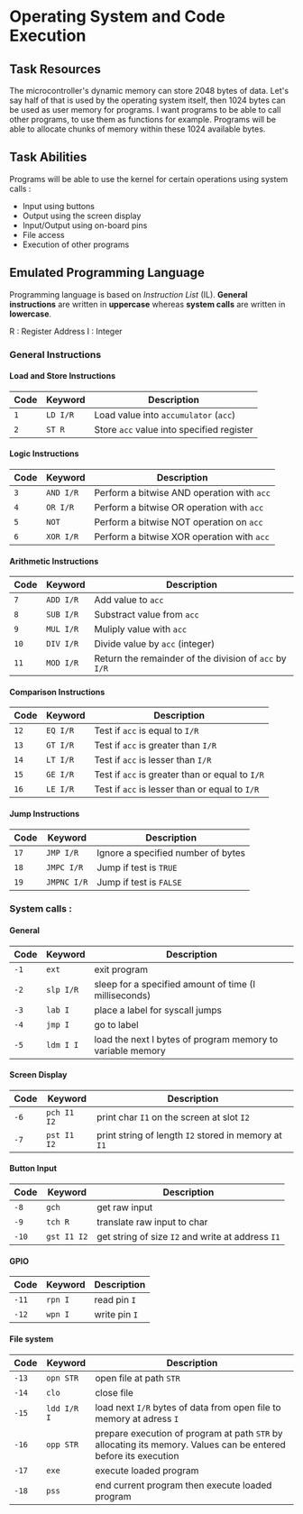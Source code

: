 # Operating System and Code Execution

## Task Resources
The microcontroller's dynamic memory can store 2048 bytes of data. Let's say half of that is used by the operating system itself, then 1024 bytes can be used as user memory for programs. I want programs to be able to call other programs, to use them as functions for example. Programs will be able to allocate chunks of memory within these 1024 available bytes. 

## Task Abilities
Programs will be able to use the kernel for certain operations using system calls : 
* Input using buttons
* Output using the screen display
* Input/Output using on-board pins
* File access
* Execution of other programs

## Emulated Programming Language

Programming language is based on *Instruction List* (IL).
**General instructions** are written in **uppercase** whereas **system calls** are written in **lowercase**.

R : Register Address
I : Integer

### General Instructions


#### Load and Store Instructions

|Code |Keyword | Description |
|-----|--------|-------------|
|`1`  |`LD I/R`| Load value into `accumulator` (`acc`)
|`2`  |`ST R`  | Store `acc` value into specified register

#### Logic Instructions

|Code |Keyword | Description |
|-----|--------|-------------|
|`3`  |`AND I/R`| Perform a bitwise AND operation with `acc`
|`4`  |`OR I/R` | Perform a bitwise OR operation with `acc`
|`5`  |`NOT`| Perform a bitwise NOT operation on `acc`
|`6`  |`XOR I/R`| Perform a bitwise XOR operation with `acc`

#### Arithmetic Instructions

|Code |Keyword | Description |
|-----|--------|-------------|
|`7`  |`ADD I/R`| Add value to `acc`
|`8`  |`SUB I/R`| Substract value from `acc`
|`9`  |`MUL I/R`| Muliply value with `acc`
|`10` |`DIV I/R`| Divide value by `acc` (integer)
|`11` |`MOD I/R`| Return the remainder of the division of `acc` by `I/R`

#### Comparison Instructions

|Code |Keyword | Description |
|-----|--------|-------------|
|`12` |`EQ I/R`| Test if `acc` is equal to `I/R`
|`13` |`GT I/R`| Test if `acc` is greater than `I/R`
|`14` |`LT I/R`| Test if `acc` is lesser than `I/R`
|`15` |`GE I/R`| Test if `acc` is greater than or equal to `I/R`
|`16` |`LE I/R`| Test if `acc` is lesser than or equal to `I/R`

#### Jump Instructions

|Code |Keyword | Description |
|-----|--------|-------------|
|`17` |`JMP I/R` | Ignore a specified number of bytes
|`18` |`JMPC I/R`| Jump if test is `TRUE` 
|`19` |`JMPNC I/R`| Jump if test is `FALSE`

### System calls :

#### General

|Code |Keyword |Description |
|-----|--------|------------|
|`-1`|`ext`		 |exit program
|`-2`|`slp I/R`|sleep for a specified amount of time (I milliseconds)
|`-3`|`lab I`  |place a label for syscall jumps
|`-4`|`jmp I`  |go to label 
|`-5`|`ldm I I`|load the next I bytes of program memory to variable memory

#### Screen Display

|Code |Keyword  |Description |
|-----|---------|------------|
|`-6`|`pch I1 I2`|print char `I1` on the screen at slot `I2`
|`-7`|`pst I1 I2`|print string of length `I2` stored in memory at `I1` 

#### Button Input

|Code |Keyword  |Description |
|-----|---------|------------|
|`-8`|`gch`		|get raw input
|`-9`|`tch R`	|translate raw input to char
|`-10`|`gst I1 I2`		|get string of size `I2` and write at address `I1`

#### GPIO

|Code |Keyword  |Description |
|-----|---------|------------|
|`-11`|`rpn I`	|read pin `I`
|`-12`|`wpn I`  |write pin `I`

#### File system

|Code |Keyword  |Description |
|-----|---------|------------|
|`-13`|`opn STR`|open file at path `STR`
|`-14`|`clo`		|close file 
|`-15`|`ldd I/R I`|load next `I/R` bytes of data from open file to memory at adress `I`
|`-16`|`opp STR`|prepare execution of program at path `STR` by allocating its memory. Values can be entered before its execution
|`-17`|`exe`    |execute loaded program
|`-18`|`pss`    |end current program then execute loaded program